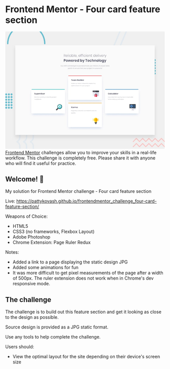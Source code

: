 # Frontend Mentor - Four card feature section

![Design preview for the Four card feature section coding challenge](./design/desktop-preview.jpg)
[Frontend Mentor](https://www.frontendmentor.io) challenges allow you to improve your skills in a real-life workflow.
This challenge is completely free. Please share it with anyone who will find it useful for practice.

## Welcome! 👋

My solution for Frontend Mentor challenge - Four card feature section

Live: https://pattykovash.github.io/frontendmentor_challenge_four-card-feature-section/

Weapons of Choice:
- HTML5
- CSS3 (no frameworks, Flexbox Layout)
- Adobe Photoshop
- Chrome Extension: Page Ruler Redux

Notes:
- Added a link to a page displaying the static design JPG
- Added some animations for fun
- It was more difficult to get pixel measurements of the page after a width of 500px. The ruler extension does not work when in Chrome's dev responsive mode. 

## The challenge

The challenge is to build out this feature section and get it looking as close to the design as possible.

Source design is provided as a JPG static format.

Use any tools to help complete the challenge.

Users should:

- View the optimal layout for the site depending on their device's screen size